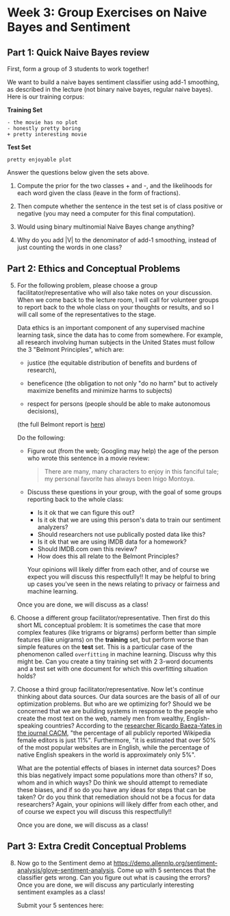 # Week 3: Group Exercises on Naive Bayes and Sentiment

## Part 1: Quick Naive Bayes review

First, form a group of 3 students to work together!

We want to build a naive bayes sentiment classifier using add-1 smoothing, as described in the lecture (not binary naive bayes, regular naive bayes). 
Here is our training corpus:

**Training Set**

    - the movie has no plot
    - honestly pretty boring
    + pretty interesting movie 
    

**Test Set**

    pretty enjoyable plot
    
Answer the questions below given the sets above.

  1. Compute the prior for the two classes + and -, and the likelihoods for each word given the class (leave in the form of fractions).

  2. Then compute whether the sentence in the test set is of class positive or negative (you may need a computer for this final computation).

  3. Would using binary multinomial Naive Bayes change anything?

  4. Why do you add |V| to the denominator of add-1 smoothing, instead of just counting the words in one class?


## Part 2: Ethics and Conceptual Problems

  5. For the following problem, please choose a group facilitator/representative who will also take notes on your discussion. 
     When we come back to the lecture room, I will call for volunteer groups to report back to the whole class on your thoughts or results, and so I will call some of the representatives to the stage.
     
     Data ethics is an important component of any supervised machine learning task, since the data has to come from somewhere. 
     For example, all research involving human subjects in the United States must follow the 3 "Belmont Principles", which are:

     * justice (the equitable distribution of benefits and burdens of research),

     * beneficence (the obligation to not only "do no harm" but to actively maximize benefits and minimize harms to subjects)

     * respect for persons (people should be able to make autonomous decisions), 
     
     (the full Belmont report is [here](https://www.hhs.gov/ohrp/sites/default/files/the-belmont-report-508c_FINAL.pdf))

     Do the following:
     
     * Figure out (from the web; Googling may help) the age of the person who wrote this sentence in a movie review:
       
        > There are many, many characters to enjoy in this fanciful tale; my personal favorite has always been Inigo Montoya.

     * Discuss these questions in your group, with the goal of some groups reporting back to the whole class:
        
        *  Is it ok that we can figure this out?
        *  Is it ok that we are using this person's data to train our sentiment analyzers?
        *  Should researchers not use publically posted data like this?
        *  Is it ok that we are using IMDB data for a homework?
        *  Should IMDB.com own this review?
        *  How does this all relate to the Belmont Principles? 
      
        Your opinions will likely differ from each other, and of course we expect you will discuss this respectfully!! 
        It may be helpful to bring up cases you've seen in the news relating to privacy or fairness and machine learning.

      Once you are done, we will discuss as a class!
      
   6. Choose a different group facilitator/representative. 
      Then first do this short ML conceptual problem: It is sometimes the case that more complex features (like trigrams or bigrams) perform better than simple features (like unigrams) on the **training** set, but perform worse than simple features on the **test** set. 
      This is a particular case of the phenomenon called `overfitting` in machine learning. 
      Discuss why this might be. 
      Can you create a tiny training set with 2 3-word documents and a test set with one document for which this overfitting situation holds?
   
   7. Choose a third group facilitator/representative. 
      Now let's continue thinking about data sources. 
      Our data sources are the basis of all of our optimization problems. 
      But who are we optimizing for? 
      Should we be concerned that we are building systems in response to the people who create the most text on the web, namely men from wealthy, English-speaking countries? 
      According to the [researcher Ricardo Baeza-Yates in the journal CACM](https://cacm.acm.org/magazines/2018/6/228035-bias-on-the-web/fulltext), "the percentage of all publicly reported Wikipedia female editors is just 11%". 
      Furthermore, "it is estimated that over 50% of the most popular websites are in English, while the percentage of native English speakers in the world is approximately only 5%".

      What are the potential effects of biases in internet data sources? 
      Does this bias negatively impact some populations more than others? 
      If so, whom and in which ways? Do think we should attempt to remediate these biases, and if so do you have any ideas for steps that can be taken? 
      Or do you think that remediation should not be a focus for data researchers? 
      Again, your opinions will likely differ from each other, and of course we expect you will discuss this respectfully!!

      Once you are done, we will discuss as a class!
      
## Part 3: Extra Credit Conceptual Problems


   8. Now go to the Sentiment demo at https://demo.allennlp.org/sentiment-analysis/glove-sentiment-analysis. 
      Come up with 5 sentences that the classifier gets wrong. 
      Can you figure out what is causing the errors?
      Once you are done, we will discuss any particularly interesting sentiment examples as a class!
      
      Submit your 5 sentences here:
      
